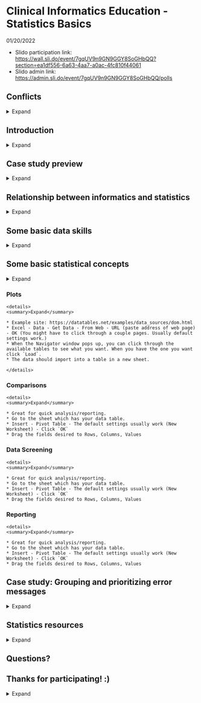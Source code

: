 # Clinical Informatics Education - Statistics Basics

01/20/2022

* Slido participation link: https://wall.sli.do/event/7gqUV9n9GN9GGY8SoGHbQQ?section=ea1df556-6a63-4aa7-a0ac-4fc810f44061
* Slido admin link: https://admin.sli.do/event/7gqUV9n9GN9GGY8SoGHbQQ/polls

## Conflicts

<details>
  <summary>Expand</summary>
  
* I don't have any financial conflicts to declare.
  
</details>

## Introduction

<details>
  <summary>Expand</summary>
  
* Christopher I. Macintosh, PhD, RN
* I am currently a Clinical Informatics Analyst on the CTIS Health Information Technology (HIT) Safety Team.
* I am an Adjunct Assistant Professor at the University of Utah College of Nursing.
* I have worked for the last 5 years on the Terminology and Modeling Team at Intermountain.
* I received my PhD from the University of Utah College of Nursing.
* Before going to graduate school I worked in the OR at LDS Hospital, IMC, and the U of U. I also worked for a short time in home health and hospice.
  
</details>

## Case study preview

<details>
  <summary>Expand</summary>
  
* Problem: During a transition period with staff changes an Outlook inbox with error messages from an interface was unmonitored for a period of time. Approximately 390,000 messages had built up over about 3 months.
  
</details>

## Relationship between informatics and statistics

<details>
  <summary>Expand</summary>
  
* Slido polls 1 - 3
* Slides https://github.com/cmcntsh/clinical_informatics_education_statistics_basics/blob/main/InformaticsAndStatistics.pdf
  
</details>

## Some basic data skills

<details>
  <summary>Expand</summary>
  
* Slido polls 4


  ### Creating tables in Excel
  
  <details>
    <summary>Expand</summary>
    
    * Video https://www.youtube.com/watch?v=M07df44RXOM 
    * Don't have anything above the first row of your table
    * Start in cell A1
    * Each column should have a header (variable name)
    * Column names should be unique
    * Avoid spaces in column names
      * It's OK for Excel, but it's better not to have spaces if you may export your data for use in other analysis software.
    * Remove any summary rows. Only have data rows.
    * Don't merge cells. (Unmerge them if any exist.)
    * Don't use formatting to code for meaning. (i.e. text color, highlighting) If you need to add some meaning to a row, create a new column to code that meaning with text/numbers.
    
  </details>
  
  ### Tidy data
  
    <details>
    <summary>Expand</summary>
    
    * Video: https://www.youtube.com/watch?v=jpCz8dAYf0o
    * Variables (columns)
    * Observations (rows)
    * Values (the content of each cell)
    * Hadley Wickham - "Tidy datasets are all alike but every messy dataset is messy in its own way."
    * Example of how not to structure for analysis. https://www.healthypeople.gov/2020/data-search/Search-the-Data?objid=4828
    * No blank rows
    * No heading rows other than the one at the top. (Make a new column with that information.)
    * Don't store multiple variables in a single column. 
    * Don't put values in columns.
    * Wide vs Long format
      * Wide format has repeated measures in columns.
      * Long format has repeated measures in rows.
      
  </details>
  
  ### Import table data from web resources in Excel
  
    <details>
    <summary>Expand</summary>
    
    * Example site: https://datatables.net/examples/data_sources/dom.html
    * Excel - Data - Get Data - From Web - URL (paste address of web page) - OK (You might have to click through a couple pages. Usually default settings work.)
    * When the Navigator window pops up, you can click through the available tables to see what you want. When you have the one you want click `Load`.
    * The data should import into a table in a new sheet.
      
    </details>
  
  ### Create a pivot table from a table in Excel.
  
    <details>
    <summary>Expand</summary>
    
    * Great for quick analysis/reporting.
    * Go to the sheet which has your data table.
    * Insert - Pivot Table - The default settings usually work (New Worksheet) - Click `OK`
    * Drag the fields desired to Rows, Columns, Values
      
  </details>
  
</details>

## Some basic statistical concepts

<details>
  <summary>Expand</summary>
  
* 


  ### Levels of Measurement
  
  <details>
    <summary>Expand</summary>
    
    * Illustration: https://www.statology.org/levels-of-measurement-nominal-ordinal-interval-and-ratio/
    * Nominal - mutually exclusive categories without particular order
    * Ordinal - mutually exclusive categories with order
    * Interval - equal intervals (distance between measurements)
    * Ratio - equal intervals and a true zero
    * Video: https://www.youtube.com/watch?v=LPHYPXBK_ks
    * Categorical vs Continuous
    * When in doubt, collect the highest level of measurement. (You can always transform it later.) 
    
  </details>
  
  ### Descriptive Statistics
  
    <details>
    <summary>Expand</summary>
    
    * Video: https://www.youtube.com/watch?v=jpCz8dAYf0o
    * Variables (columns)
    * Observations (rows)
    * Values (the content of each cell)
    * Hadley Wickham - "Tidy datasets are all alike but every messy dataset is messy in its own way."
    * Example of how not to structure for analysis. https://www.healthypeople.gov/2020/data-search/Search-the-Data?objid=4828
    * No blank rows
    * No heading rows other than the one at the top. (Make a new column with that information.)
    * Don't store multiple variables in a single column. 
    * Don't put values in columns.
    * Wide vs Long format
      * Wide format has repeated measures in columns.
      * Long format has repeated measures in rows.
      
  </details>
  
  ### Plots
  
    <details>
    <summary>Expand</summary>
    
    * Example site: https://datatables.net/examples/data_sources/dom.html
    * Excel - Data - Get Data - From Web - URL (paste address of web page) - OK (You might have to click through a couple pages. Usually default settings work.)
    * When the Navigator window pops up, you can click through the available tables to see what you want. When you have the one you want click `Load`.
    * The data should import into a table in a new sheet.
      
    </details>
  
  ### Comparisons
  
    <details>
    <summary>Expand</summary>
    
    * Great for quick analysis/reporting.
    * Go to the sheet which has your data table.
    * Insert - Pivot Table - The default settings usually work (New Worksheet) - Click `OK`
    * Drag the fields desired to Rows, Columns, Values
      
  </details>
  
  ### Data Screening
  
    <details>
    <summary>Expand</summary>
    
    * Great for quick analysis/reporting.
    * Go to the sheet which has your data table.
    * Insert - Pivot Table - The default settings usually work (New Worksheet) - Click `OK`
    * Drag the fields desired to Rows, Columns, Values
      
  </details>
  
  ### Reporting
  
    <details>
    <summary>Expand</summary>
    
    * Great for quick analysis/reporting.
    * Go to the sheet which has your data table.
    * Insert - Pivot Table - The default settings usually work (New Worksheet) - Click `OK`
    * Drag the fields desired to Rows, Columns, Values
      
  </details>
  
</details>


## Case study: Grouping and prioritizing error messages

<details>
  <summary>Expand</summary>
  
* Problem: During a transition period with staff changes an Outlook inbox with error messages from an interface was unmonitored for a period of time. Approximately 390,000 messages had built up over about 3 months.
* Solution: 
  * Read the messages. (Python was used to interface with Outlook, loop through the messages)
  * Tabulate data. (Python was used to count duplicate messages and produce an Excel report with message information and counts.)
  * Prioritize work. (Message counts were used to decide which errors to fix first. Higher counts took higher priority.)
* Result:
  * Over time error counts dropped with some days having 0 errors.
* Lesson to be learned: 
  * Simple statistical techniques like counts can lead to significant improvements and reduce workload.
  
</details>

## Statistics resources

<details>
  <summary>Expand</summary>
  
  * Slido polls 5
  * GitHub repository: https://github.com/cmcntsh/stats2021_topics
  
</details>

## Questions?

## Thanks for participating! :)

<details>
  <summary>Expand</summary>
  
  * claim ID:16427
  
  </details>
